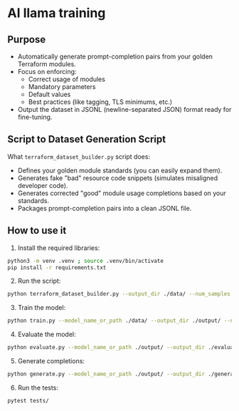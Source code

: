 # AI llama training


## Purpose

- Automatically generate prompt-completion pairs from your golden Terraform modules.
- Focus on enforcing:
    - Correct usage of modules
    - Mandatory parameters
    - Default values
    - Best practices (like tagging, TLS minimums, etc.)
- Output the dataset in JSONL (newline-separated JSON) format ready for fine-tuning.

## Script to Dataset Generation Script

What `terraform_dataset_builder.py` script does:

- Defines your golden module standards (you can easily expand them). 
- Generates fake "bad" resource code snippets (simulates misaligned developer code).
- Generates corrected "good" module usage completions based on your standards.
- Packages prompt-completion pairs into a clean JSONL file.


## How to use it

1. Install the required libraries:
```bash
python3 -m venv .venv ; source .venv/bin/activate
pip install -r requirements.txt
```
2. Run the script:
```bash
python terraform_dataset_builder.py --output_dir ./data/ --num_samples 1000
```

3. Train the model:
```bash
python train.py --model_name_or_path ./data/ --output_dir ./output/ --num_train_epochs 3 --per_device_train_batch_size 4
```
4. Evaluate the model:
```bash
python evaluate.py --model_name_or_path ./output/ --output_dir ./evaluation/
```
5. Generate completions:
```bash
python generate.py --model_name_or_path ./output/ --output_dir ./generated/ --num_samples 10
```
6. Run the tests:
```bash
pytest tests/
```